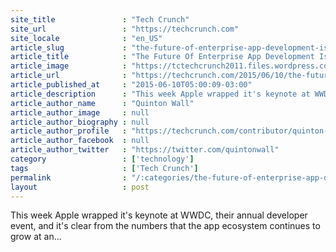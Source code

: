 ```yaml
---
site_title               : "Tech Crunch"
site_url                 : "https://techcrunch.com"
site_locale              : "en_US"
article_slug             : "the-future-of-enterprise-app-development-is-swift"
article_title            : "The Future Of Enterprise App Development Is Swift"
article_image            : "https://tctechcrunch2011.files.wordpress.com/2015/06/apple-wwdc-20150257.jpg?w=764&h=400&crop=1"
article_url              : "https://techcrunch.com/2015/06/10/the-future-of-enterprise-app-development-is-swift/"
article_published_at     : "2015-06-10T05:00:09-03:00"
article_description      : "This week Apple wrapped it's keynote at WWDC, their annual developer event, and it's clear from the numbers that the app ecosystem continues to grow at an..."
article_author_name      : "Quinton Wall"
article_author_image     : null
article_author_biography : null
article_author_profile   : "https://techcrunch.com/contributor/quinton-wall/"
article_author_facebook  : null
article_author_twitter   : "https://twitter.com/quintonwall"
category                 : ['technology']
tags                     : ['Tech Crunch']
permalink                : "/:categories/the-future-of-enterprise-app-development-is-swift/"
layout                   : post
---
```


This week Apple wrapped it's keynote at WWDC, their annual developer event, and it's clear from the numbers that the app ecosystem continues to grow at an...
